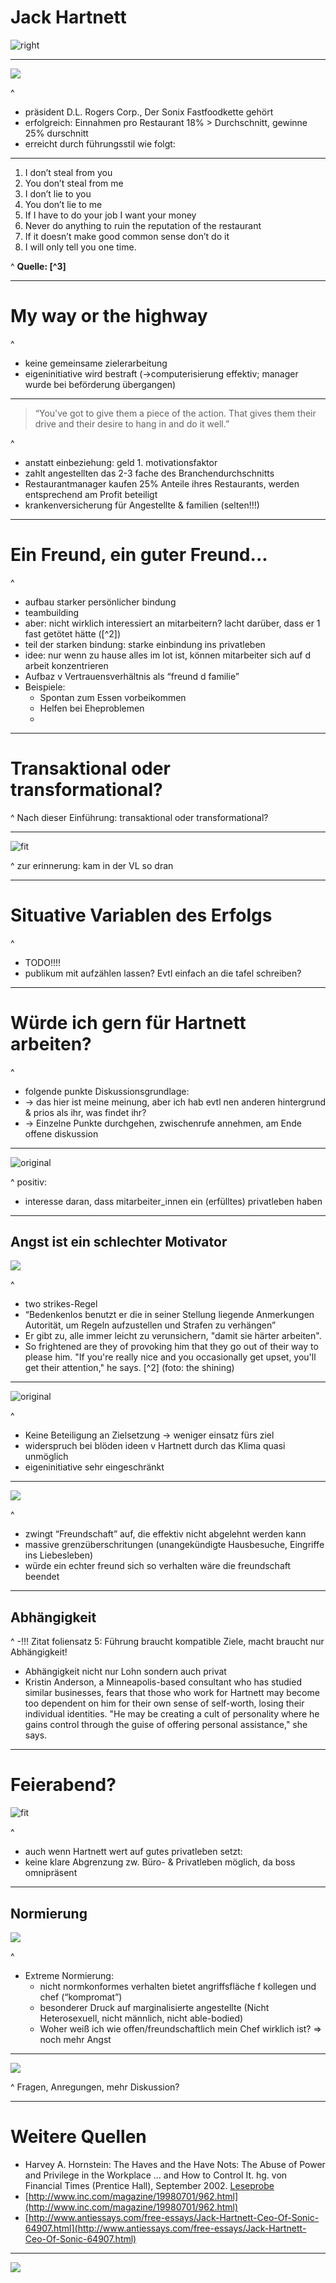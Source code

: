 
# Jack Hartnett

![right](./images/hartnett.jpg)

---

![](./images/sonic_burger.jpg)

^
- präsident D.L. Rogers Corp., Der Sonix Fastfoodkette gehört
- erfolgreich: Einnahmen pro Restaurant 18% > Durchschnitt, gewinne 25% durschnitt
- erreicht durch führungsstil wie folgt:

---
1. I don’t steal from you
2. You don’t steal from me
3. I don’t lie to you
4. You don’t lie to me
5. If I have to do your job I want your money
6. Never do anything to ruin the reputation of the restaurant
7. If it doesn’t make good common sense don’t do it
8. I will only tell you one time.

^
**Quelle: [^3]**

---

# My way or the highway

^
- keine gemeinsame zielerarbeitung
- eigeninitiative wird bestraft (->computerisierung effektiv; manager wurde bei beförderung übergangen)

<!-- - In 1996 a Texas manager who took it upon himself to computerize his store and take Saturday nights off was passed over for a promotion to supervisor, even though he ran the most profitable store in the chain. "Jack wants you to do things exactly the way he tells you," says the manager, who eventually quit in frustration [3]
 -->

---

> “You've got to give them a piece of the action. That gives them their drive and their desire to hang in and do it well.”

^
- anstatt einbeziehung: geld 1. motivationsfaktor
- zahlt angestellten das 2-3 fache des Branchendurchschnitts
- Restaurantmanager kaufen 25% Anteile ihres Restaurants, werden entsprechend am Profit beteiligt
- krankenversicherung für Angestellte & familien (selten!!!)

<!--His managers must purchase 25% equity stakes in the restaurants they run. In exchange, they receive 25% of the monthly net profits, a $1,200 monthly salary, and full health benefits for themselves and their dependents, a rarity in the burger world. That's just for starters. Managers who have been with D.L. Rogers for more than 18 months qualify for a bonus of up to 15% of net profits if they meet certain food, labor, and paper costs. And three-year veterans can buy a 1% stake in a new Sonic outlet for about $1,750, as long as they meet certain goals, such as posting an annual net profit of 20%. Supervisors can receive up to 13% of the net profits from the stores they oversee. -->

---

# Ein Freund, ein guter Freund...

^
- aufbau starker persönlicher bindung
- teambuilding 
- aber: nicht wirklich interessiert an mitarbeitern? lacht darüber, dass er 1 fast getötet hätte ([^2])
- teil der starken bindung: starke einbindung ins privatleben
- idee: nur wenn zu hause alles im lot ist, können mitarbeiter sich auf d arbeit konzentrieren
- Aufbaz v Vertrauensverhältnis als “freund d familie”
- Beispiele:
    - Spontan zum Essen vorbeikommen
    - Helfen bei Eheproblemen
    - 

<!--“I don't want you to go to work unhappy, pissed off, upset, or mad about anything, because I don't think you can be totally focused on making money if you're worried about what's happening at home or at school with your kids.” -->

---
# Transaktional oder transformational?

^
Nach dieser Einführung: transaktional oder transformational?

---

![fit](./images/trans*_folie.png)

^
zur erinnerung: kam in der VL so dran

---
# Situative Variablen des Erfolgs

^
- TODO!!!!
- publikum mit aufzählen lassen? Evtl einfach an die tafel schreiben?

---
# Würde ich gern für Hartnett arbeiten?

^
- folgende punkte Diskussionsgrundlage:
- -> das hier ist meine meinung, aber ich hab evtl nen anderen hintergrund & prios als ihr, was findet ihr? 
- -> Einzelne Punkte durchgehen, zwischenrufe annehmen, am Ende offene diskussion 


---
![original](./images/nope.gif)

^
positiv: 
- interesse daran, dass mitarbeiter_innen ein (erfülltes) privatleben haben

---
## Angst ist ein schlechter Motivator

![](./images/angst.jpg)

^
- two strikes-Regel
- “Bedenkenlos benutzt er die in seiner Stellung liegende Anmerkungen Autorität, um Regeln aufzustellen und Strafen zu verhängen”
- Er gibt zu, alle immer leicht zu verunsichern, "damit sie härter arbeiten".
- So frightened are they of provoking him that they go out of their way to please him. "If you're really nice and you occasionally get upset, you'll get their attention," he says. [^2]
(foto: the shining)

---
<!--## Not my Circus, not my Monkeys-->

![original](./images/chaplin.jpg)

^
- Keine Beteiligung an Zielsetzung -> weniger einsatz fürs ziel
- widerspruch bei blöden ideen v Hartnett durch das Klima quasi unmöglich
- eigeninitiative sehr eingeschränkt

---

<!--## Falsche Freunde-->

![](./images/pate.jpg)

^
- zwingt “Freundschaft” auf, die effektiv nicht abgelehnt werden kann
- massive grenzüberschritungen (unangekündigte Hausbesuche, Eingriffe ins Liebesleben)
- würde ein echter freund sich so verhalten wäre die freundschaft beendet

---

## Abhängigkeit

^
-!!! Zitat foliensatz 5: Führung braucht kompatible Ziele, macht braucht nur Abhängigkeit!
- Abhängigkeit nicht nur Lohn sondern auch privat
- Kristin Anderson, a Minneapolis-based consultant who has studied similar businesses, fears that those who work for Hartnett may become too dependent on him for their own sense of self-worth, losing their individual identities. "He may be creating a cult of personality where he gains control through the guise of offering personal assistance," she says.

---
# Feierabend?

![fit](./images/peggy_home.gif)

^
- auch wenn Hartnett wert auf gutes privatleben setzt:
- keine klare Abgrenzung zw. Büro- & Privatleben möglich, da boss omnipräsent

---

## Normierung
![](./images/judging.gif)

^
- Extreme Normierung:
    - nicht normkonformes verhalten bietet angriffsfläche f kollegen und chef (“kompromat”)
    - besonderer Druck auf marginalisierte angestellte (Nicht Heterosexuell, nicht männlich, nicht able-bodied)
    - Woher weiß ich wie offen/freundschaftlich mein Chef wirklich ist? => noch mehr Angst

---
![](./images/questions.gif)

^
Fragen, Anregungen, mehr Diskussion?

---
# Weitere Quellen
- Harvey A. Hornstein: The Haves and the Have Nots: The Abuse of Power and Privilege in the Workplace ... and How to Control It. hg. von Financial Times (Prentice Hall), September 2002. [Leseprobe](https://books.google.de/books?id=J_GlCvSOIOsC&pg=PA53&lpg=PA53&dq=jack+hartnett+rogers+corp&source=bl&ots=uEAvM2q2CP&sig=cPPaAVsxQXsNMV9k2LVpTkmZTbQ&hl=de&sa=X&ei=oXFLVYGPGIqOsAGvzIAI&ved=0CEMQ6AEwBA#v=onepage&q&f=false)
- [http://www.inc.com/magazine/19980701/962.html](http://www.inc.com/magazine/19980701/962.html)
- [http://www.antiessays.com/free-essays/Jack-Hartnett-Ceo-Of-Sonic-64907.html](http://www.antiessays.com/free-essays/Jack-Hartnett-Ceo-Of-Sonic-64907.html)

---
<!-- Jokerfolie! -->
![](./images/bullshit.gif)

